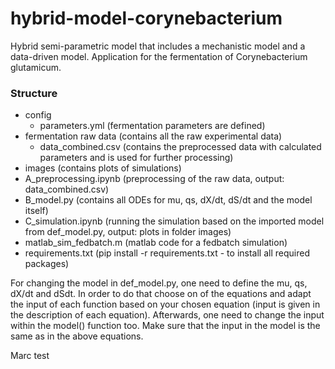 # hybrid-model-corynebacterium
Hybrid semi-parametric model that includes a mechanistic model and a data-driven model. Application for the fermentation of Corynebacterium glutamicum.

### Structure
- config
    - parameters.yml (fermentation parameters are defined)
- fermentation raw data (contains all the raw experimental data)
    - data_combined.csv (contains the preprocessed data with calculated parameters and is used for further processing)
- images (contains plots of simulations)
- A_preprocessing.ipynb (preprocessing of the raw data, output: data_combined.csv)
- B_model.py (contains all ODEs for mu, qs, dX/dt, dS/dt and the model itself)
- C_simulation.ipynb (running the simulation based on the imported model from def_model.py, output: plots in folder images)
- matlab_sim_fedbatch.m (matlab code for a fedbatch simulation)
- requirements.txt (pip install -r requirements.txt - to install all required packages)

For changing the model in def_model.py, one need to define the mu, qs, dX/dt and dSdt. In order to do that choose on of the equations and adapt the input of each function based on your chosen equation (input is given in the description of each equation). Afterwards, one need to change the input within the model() function too. Make sure that the input in the model is the same as in the above equations.


Marc test 